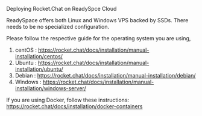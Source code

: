 Deploying Rocket.Chat on ReadySpce Cloud

ReadySpace offers both Linux and Windows VPS backed by SSDs. There needs to be no specialized configuration.

Please follow the respective guide for the operating system you are using,

1. centOS  : https://rocket.chat/docs/installation/manual-installation/centos/
2. Ubuntu  : https://rocket.chat/docs/installation/manual-installation/ubuntu/
3. Debian  : https://rocket.chat/docs/installation/manual-installation/debian/
4. Windows : https://rocket.chat/docs/installation/manual-installation/windows-server/

If you are using Docker, follow these instructions: https://rocket.chat/docs/installation/docker-containers
